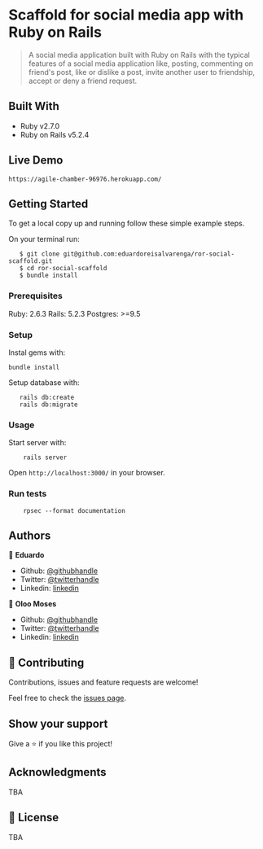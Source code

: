 # Scaffold for social media app with Ruby on Rails

> A social media application built with Ruby on Rails with the typical features of a social media application like, posting, commenting on friend's post, like or dislike a post, invite another user to friendship, accept or deny a friend request.

## Built With

- Ruby v2.7.0
- Ruby on Rails v5.2.4

## Live Demo

    https://agile-chamber-96976.herokuapp.com/


## Getting Started
To get a local copy up and running follow these simple example steps.

On your terminal run:
```
   $ git clone git@github.com:eduardoreisalvarenga/ror-social-scaffold.git
   $ cd ror-social-scaffold
   $ bundle install
```

### Prerequisites

Ruby: 2.6.3
Rails: 5.2.3
Postgres: >=9.5

### Setup

Instal gems with:

```
bundle install
```

Setup database with:

```
   rails db:create
   rails db:migrate
```

### Usage

Start server with:

```
    rails server
```

Open `http://localhost:3000/` in your browser.

### Run tests

```
    rpsec --format documentation
```


## Authors

👤 **Eduardo**

- Github: [@githubhandle](https://github.com/eduardoreisalvarenga)
- Twitter: [@twitterhandle](https://twitter.com/eduardodosrei11)
- Linkedin: [linkedin](https://www.linkedin.com/in/eduardo-alvarenga-44204818a/)


👤 **Oloo Moses**

- Github: [@githubhandle](https://github.com/oloomoses)
- Twitter: [@twitterhandle](https://twitter.com/olooine)
- Linkedin: [linkedin](https://www.linkedin.com/in/oloo-moses-528bb1b3/)

## 🤝 Contributing

Contributions, issues and feature requests are welcome!

Feel free to check the [issues page](issues/).

## Show your support

Give a ⭐️ if you like this project!

## Acknowledgments

TBA

## 📝 License

TBA


